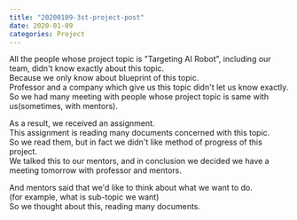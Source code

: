```yaml
---
title: "20200109-3st-project-post"
date: 2020-01-09 
categories: Project
---
```

All the people whose project topic is "Targeting AI Robot", including our team, didn't know exactly about this topic.  
Because we only know about blueprint of this topic.  
Professor and a company which give us this topic didn't let us know exactly.  
So we had many meeting with people whose project topic is same with us(sometimes, with mentors).    

As a result, we received an assignment.  
This assignment is reading many documents concerned with this topic.  
So we read them, but in fact we didn't like method of progress of this project.  
We talked this to our mentors, and in conclusion we decided we have a meeting tomorrow with professor and mentors.    

And mentors said that we'd like to think about what we want to do.  
(for example, what is sub-topic we want)  
So we thought about this, reading many documents.


